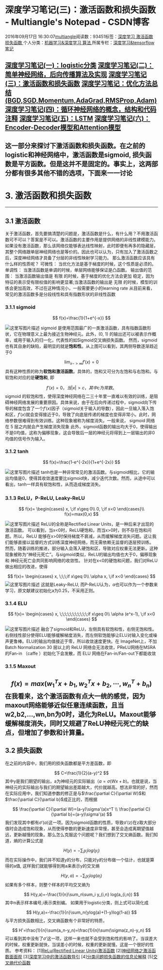 
# 深度学习笔记(三)：激活函数和损失函数 - Multiangle's Notepad - CSDN博客


2016年09月17日 16:30:07[multiangle](https://me.csdn.net/u014595019)阅读数：93451标签：[深度学习																](https://so.csdn.net/so/search/s.do?q=深度学习&t=blog)[激活函数																](https://so.csdn.net/so/search/s.do?q=激活函数&t=blog)[损失函数																](https://so.csdn.net/so/search/s.do?q=损失函数&t=blog)[
							](https://so.csdn.net/so/search/s.do?q=激活函数&t=blog)[
																					](https://so.csdn.net/so/search/s.do?q=深度学习&t=blog)个人分类：[机器学习&深度学习																](https://blog.csdn.net/u014595019/article/category/3051069)[算法																](https://blog.csdn.net/u014595019/article/category/6163865)[
							](https://blog.csdn.net/u014595019/article/category/3051069)
所属专栏：[深度学习&tensorflow笔记](https://blog.csdn.net/column/details/13414.html)
[
																	](https://so.csdn.net/so/search/s.do?q=深度学习&t=blog)


[深度学习笔记(一)：logistic分类](http://blog.csdn.net/u014595019/article/details/52554582)
[深度学习笔记(二)：简单神经网络，后向传播算法及实现](http://blog.csdn.net/u014595019/article/details/52557623)
[深度学习笔记(三)：激活函数和损失函数](http://blog.csdn.net/u014595019/article/details/52562159)
[深度学习笔记：优化方法总结(BGD,SGD,Momentum,AdaGrad,RMSProp,Adam)](http://blog.csdn.net/u014595019/article/details/52989301)
[深度学习笔记(四)：循环神经网络的概念，结构和代码注释](http://blog.csdn.net/u014595019/article/details/52571966)
[深度学习笔记(五)：LSTM](http://blog.csdn.net/u014595019/article/details/52605693)
[深度学习笔记(六)：Encoder-Decoder模型和Attention模型](http://blog.csdn.net/u014595019/article/details/52826423)
---
这一部分来探讨下激活函数和损失函数。在之前的logistic和神经网络中，激活函数是sigmoid, 损失函数是平方函数。但是这并不是固定的。事实上，这两部分都有很多其他不错的选项，下面来一一讨论
---


# 3. 激活函数和损失函数
---


## 3.1 激活函数
关于激活函数，首先要搞清楚的问题是，激活函数是什么，有什么用？不用激活函数可不可以？答案是不可以。激活函数的主要作用是提供网络的非线性建模能力。如果没有激活函数，那么该网络仅能够表达线性映射，此时即便有再多的隐藏层，其整个网络跟单层神经网络也是等价的。因此也可以认为，只有加入了激活函数之后，深度神经网络才具备了分层的非线性映射学习能力。 那么激活函数应该具有什么样的性质呢？
可微性： 当优化方法是基于梯度的时候，这个性质是必须的。
单调性： 当激活函数是单调的时候，单层网络能够保证是凸函数。
输出值的范围： 当激活函数输出值是 有限 的时候，基于梯度的优化方法会更加 稳定，因为特征的表示受有限权值的影响更显著;当激活函数的输出是 无限 的时候，模型的训练会更加高效，不过在这种情况小，一般需要更小的learning rate
从目前来看，常见的激活函数多是分段线性和具有指数形状的非线性函数
### 3.1.1 sigmoid

$$
f(x)=\frac{1}{1+e^{-x}}
$$

![这里写图片描述](https://img-blog.csdn.net/20160917153242569)
sigmoid 是使用范围最广的一类激活函数，具有指数函数形状，它在物理意义上最为接近生物神经元。此外，(0, 1) 的输出还可以被表示作概率，或用于输入的归一化，代表性的如Sigmoid交叉熵损失函数。
然而，sigmoid也有其自身的缺陷，最明显的就是**饱和性**。从上图可以看到，其两侧导数逐渐趋近于0

$$
\lim_{x->\infty}f'(x)=0
$$
具有这种性质的称为**软饱和激活函数**。具体的，饱和又可分为左饱和与右饱和。与软饱和对应的是**硬饱和**, 即

$$
f'(x)=0，当 |x| > c，其中 c 为常数。
$$
sigmoid 的软饱和性，使得深度神经网络在二三十年里一直难以有效的训练，是阻碍神经网络发展的重要原因。具体来说，由于在后向传递过程中，sigmoid向下传导的梯度包含了一个$f'(x)$因子（sigmoid关于输入的导数），因此一旦输入落入饱和区，$f'(x)$就会变得接近于0，导致了向底层传递的梯度也变得非常小。此时，网络参数很难得到有效训练。这种现象被称为梯度消失。一般来说， sigmoid 网络在 5 层之内就会产生梯度消失现象
此外，sigmoid函数的输出均大于0，使得输出不是0均值，这称为偏移现象，这会导致后一层的神经元将得到上一层输出的非0均值的信号作为输入。
### 3.1.2 tanh

$$
f(x)=\frac{1-e^{-2x}}{1+e^{-2x}}
$$

![这里写图片描述](https://img-blog.csdn.net/20160917150431945)
tanh也是一种非常常见的激活函数。与sigmoid相比，它的输出均值是0，使得其收敛速度要比sigmoid快，减少迭代次数。然而，从途中可以看出，tanh一样具有软饱和性，从而造成梯度消失。
### 3.1.3 ReLU，P-ReLU, Leaky-ReLU

$$
f(x)=
\begin{cases}
x,  \;if x\geq 0\\
0,  \;if x<0
\end{cases}\\
f(x)=max(0,x)
$$

![这里写图片描述](https://img-blog.csdn.net/20160917151806843)
ReLU的全称是Rectified Linear Units，是一种后来才出现的激活函数。 可以看到，当x<0时，ReLU硬饱和，而当x>0时，则不存在饱和问题。所以，ReLU 能够在x>0时保持梯度不衰减，从而缓解梯度消失问题。这让我们能够直接以监督的方式训练深度神经网络，而无需依赖无监督的逐层预训练。
然而，随着训练的推进，部分输入会落入硬饱和区，导致对应权重无法更新。这种现象被称为“神经元死亡”。与sigmoid类似，ReLU的输出均值也大于0，偏移现象和 神经元死亡会共同影响网络的收敛性。
针对在x<0的硬饱和问题，我们对ReLU做出相应的改进，使得

$$
f(x)=
\begin{cases}
x,  \;\;\;if x\geq 0\\
\alpha x,  \;if x<0
\end{cases}
$$
![这里写图片描述](https://img-blog.csdn.net/20160917154751042)
这就是Leaky-ReLU, 而P-ReLU认为，$\alpha$也可以作为一个参数来学习，原文献建议初始化a为0.25，不采用正则。
### 3.1.4 ELU

$$
f(x)=
\begin{cases}
x,  \;\;\;\;\;\;\;\;\;\;\;if x\geq 0\\
\alpha (e^x-1),  \;if x<0
\end{cases}
$$

![这里写图片描述](https://img-blog.csdn.net/20160917160040231)
融合了sigmoid和ReLU，左侧具有软饱和性，右侧无饱和性。右侧线性部分使得ELU能够缓解梯度消失，而左侧软饱能够让ELU对输入变化或噪声更鲁棒。ELU的输出均值接近于零，所以收敛速度更快。在 ImageNet上，不加 Batch Normalization 30 层以上的 ReLU 网络会无法收敛，PReLU网络在MSRA的Fan-in （caffe ）初始化下会发散，而 ELU 网络在Fan-in/Fan-out下都能收敛
### 3.1.5 Maxout

$$
f(x)=max(w_1^Tx+b_1, w_2^Tx+b_2,\cdots,w_n^T+b_n)
$$
在我看来，这个激活函数有点大一统的感觉，因为maxout网络能够近似任意连续函数，且当w2,b2,…,wn,bn为0时，退化为ReLU。Maxout能够缓解梯度消失，同时又规避了ReLU神经元死亡的缺点，但增加了参数和计算量。
---


## 3.2 损失函数
在之前的内容中，我们用的损失函数都是平方差函数，即

$$
C=\frac{1}{2}(a-y)^2
$$
其中y是我们期望的输出，a为神经元的实际输出（$a=\sigma(Wx+b)$。也就是说，当神经元的实际输出与我们的期望输出差距越大，代价就越高。想法非常的好，然而在实际应用中，我们知道参数的修正是与$\frac{\partial C}{\partial W}$和$\frac{\partial C}{\partial b}$成正比的，而根据

$$
\frac{\partial C}{\partial W}=(a-y)\sigma'(a)x^T  \\
 \frac{\partial C}{\partial b}=(a-y)\sigma'(a)
$$
我们发现其中都有$\sigma'(a)$这一项。因为sigmoid函数的性质，导致σ′(z)在z取大部分值时会造成饱和现象，从而使得参数的更新速度非常慢，甚至会造成离期望值越远，更新越慢的现象。那么怎么克服这个问题呢？我们想到了交叉熵函数。我们知道，熵的计算公式是

$$
H(y)=-\sum_i y_i log(y_i)
$$
而在实际操作中，我们并不知道y的分布，只能对y的分布做一个估计，也就是算得的a值, 这样我们就能够得到用a来表示y的交叉熵

$$
H(y,a)=-\sum_i y_i log(a_i)
$$
如果有多个样本，则整个样本的平均交叉熵为

$$
H(y,a)=-\frac{1}{n}\sum_n\sum_i y_{i,n} log(a_{i,n})
$$
其中n表示样本编号,i表示类别编。 如果用于logistic分类，则上式可以简化成

$$
H(y,a)=-\frac{1}{n}\sum_n{ylog(a)+(1-y)log(1-a)}
$$
与平方损失函数相比，交叉熵函数有个非常好的特质，

$$
H'=\frac{1}{n}\sum(a_n-y_n)=\frac{1}{n}\sum(\sigma(z_n)-y_n)
$$
可以看到其中没有了$\sigma'$这一项，这样一来也就不会受到饱和性的影响了。当误差大的时候，权重更新就快，当误差小的时候，权重的更新就慢。这是一个很好的性质。
参考资料：
[1][ReLu(Rectified Linear Units)激活函数](http://www.mamicode.com/info-detail-873243.html)
[2][神经网络之激活函数面面观](http://www.36dsj.com/archives/40455)
[3][深度学习中的激活函数导引](https://zhuanlan.zhihu.com/p/22142013)
[4][分类问题损失函数的信息论解释](https://zhuanlan.zhihu.com/p/21562401)
[5][交叉熵代价函数](http://blog.csdn.net/u012162613/article/details/44239919)

